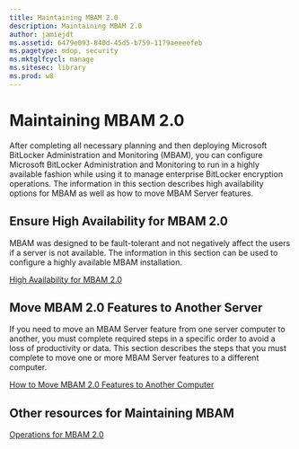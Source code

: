 ```yaml
---
title: Maintaining MBAM 2.0
description: Maintaining MBAM 2.0
author: jamiejdt
ms.assetid: 6479e093-840d-45d5-b759-1179aeeeefeb
ms.pagetype: mdop, security
ms.mktglfcycl: manage
ms.sitesec: library
ms.prod: w8
---
```



# Maintaining MBAM 2.0


After completing all necessary planning and then deploying Microsoft BitLocker Administration and Monitoring (MBAM), you can configure Microsoft BitLocker Administration and Monitoring to run in a highly available fashion while using it to manage enterprise BitLocker encryption operations. The information in this section describes high availability options for MBAM as well as how to move MBAM Server features.

## Ensure High Availability for MBAM 2.0


MBAM was designed to be fault-tolerant and not negatively affect the users if a server is not available. The information in this section can be used to configure a highly available MBAM installation.

[High Availability for MBAM 2.0](high-availability-for-mbam-20-mbam-2.md)

## Move MBAM 2.0 Features to Another Server


If you need to move an MBAM Server feature from one server computer to another, you must complete required steps in a specific order to avoid a loss of productivity or data. This section describes the steps that you must complete to move one or more MBAM Server features to a different computer.

[How to Move MBAM 2.0 Features to Another Computer](how-to-move-mbam-20-features-to-another-computer-mbam-2.md)

## Other resources for Maintaining MBAM


[Operations for MBAM 2.0](operations-for-mbam-20-mbam-2.md)

 

 





